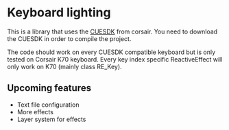 # Keyboard lighting

This is a library that uses the [CUESDK](https://github.com/CorsairOfficial/cue-sdk) from corsair. You need to download the CUESDK in order to compile the project.

The code should work on every CUESDK compatible keyboard but is only tested on Corsair K70 keyboard. Every key index specific ReactiveEffect will only work on K70 (mainly class RE_Key).

## Upcoming features

- Text file configuration
- More effects
- Layer system for effects
